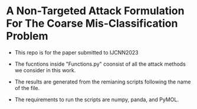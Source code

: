 # A Non-Targeted Attack Formulation For The Coarse Mis-Classification Problem

- This repo is for the paper submitted to IJCNN2023

- The fucntions inside "Functions.py" coonsist of all the attack methods we consider in this work. 

- The results are generated from the remianing scripts following the name of the file. 

- The requirements to run the scripts are numpy, panda, and PyMOL. 





